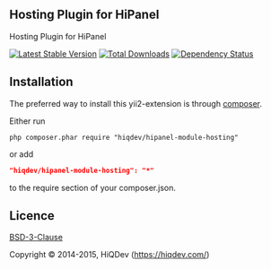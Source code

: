 Hosting Plugin for HiPanel
--------------------------

Hosting Plugin for HiPanel

[![Latest Stable Version](https://poser.pugx.org/hiqdev/hipanel-module-hosting/v/stable.png)](https://packagist.org/packages/hiqdev/hipanel-module-hosting)
[![Total Downloads](https://poser.pugx.org/hiqdev/hipanel-module-hosting/downloads.png)](https://packagist.org/packages/hiqdev/hipanel-module-hosting)
[![Dependency Status](https://www.versioneye.com/php/hiqdev:hipanel-module-hosting/dev-master/badge.svg)](https://www.versioneye.com/php/hiqdev:hipanel-module-hosting/dev-master)

## Installation

The preferred way to install this yii2-extension is through [composer](http://getcomposer.org/download/).

Either run

```
php composer.phar require "hiqdev/hipanel-module-hosting"
```

or add

```json
"hiqdev/hipanel-module-hosting": "*"
```

to the require section of your composer.json.

## Licence

[BSD-3-Clause](http://choosealicense.com/licenses/bsd-3-clause)

Copyright © 2014-2015, HiQDev (https://hiqdev.com/)
